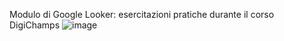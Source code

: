 Modulo di Google Looker: esercitazioni pratiche durante il corso DigiChamps ![image](https://github.com/BRANCAFEDERICA/Google-Looker/assets/152906948/3d6134bf-b602-4d3f-a3b3-10f4efd4805a)
